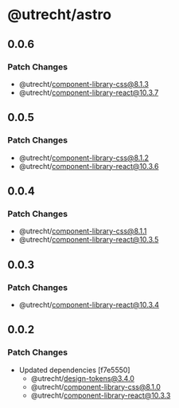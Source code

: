 # @utrecht/astro

## 0.0.6

### Patch Changes

- @utrecht/component-library-css@8.1.3
- @utrecht/component-library-react@10.3.7

## 0.0.5

### Patch Changes

- @utrecht/component-library-css@8.1.2
- @utrecht/component-library-react@10.3.6

## 0.0.4

### Patch Changes

- @utrecht/component-library-css@8.1.1
- @utrecht/component-library-react@10.3.5

## 0.0.3

### Patch Changes

- @utrecht/component-library-react@10.3.4

## 0.0.2

### Patch Changes

- Updated dependencies [f7e5550]
  - @utrecht/design-tokens@3.4.0
  - @utrecht/component-library-css@8.1.0
  - @utrecht/component-library-react@10.3.3
